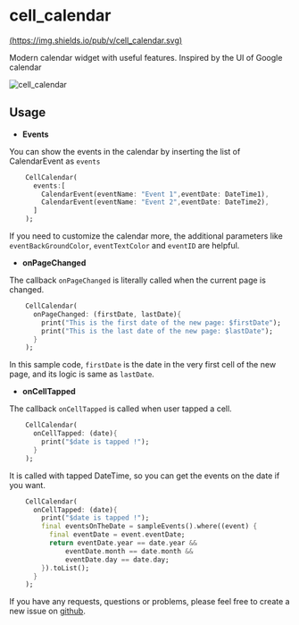 # cell_calendar

[(https://img.shields.io/pub/v/cell_calendar.svg)](https://pub.dev/packages/cell_calendar)

Modern calendar widget with useful features. Inspired by the UI of Google calendar

![cell_calendar](https://user-images.githubusercontent.com/43510799/92649244-ae30e180-f325-11ea-92a8-3e21d76aacd8.gif)

## Usage

- **Events**

You can show the events in the calendar by inserting the list of CalendarEvent as `events`
```dart
    CellCalendar(
      events:[
        CalendarEvent(eventName: "Event 1",eventDate: DateTime1),
        CalendarEvent(eventName: "Event 2",eventDate: DateTime2),
      ]
    );
```

If you need to customize the calendar more, the additional parameters like `eventBackGroundColor`, `eventTextColor` and `eventID` are helpful.


- **onPageChanged**

The callback `onPageChanged` is literally called when the current page is changed.
```dart
    CellCalendar(
      onPageChanged: (firstDate, lastDate){
        print("This is the first date of the new page: $firstDate");
        print("This is the last date of the new page: $lastDate");
      }
    );
```
In this sample code, `firstDate` is the date in the very first cell of the new page, and its logic is same as `lastDate`.

- **onCellTapped**

The callback `onCellTapped` is called when user tapped a cell.
```dart
    CellCalendar(
      onCellTapped: (date){
        print("$date is tapped !");
      }
    );
```
It is called with tapped DateTime, so you can get the events on the date if you want.
```dart
    CellCalendar(
      onCellTapped: (date){
        print("$date is tapped !");
        final eventsOnTheDate = sampleEvents().where((event) {
          final eventDate = event.eventDate;
          return eventDate.year == date.year &&
              eventDate.month == date.month &&
              eventDate.day == date.day;
        }).toList();
      }
    );

```

If you have any requests, questions or problems, please feel free to create a new issue on [github](https://github.com/santa112358/cell_calendar/issues).

